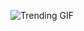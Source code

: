 
<!-- GIF_SECTION -->
![Trending GIF](https://media4.giphy.com/media/v1.Y2lkPThiYjIxNzcyamRyNXo0eGhvemsybml3dW0xM3JxdTlkaHlhZ28xb2szYndmYWh0ayZlcD12MV9naWZzX3NlYXJjaCZjdD1n/qgQUggAC3Pfv687qPC/giphy.gif)
<!-- END_GIF_SECTION -->
